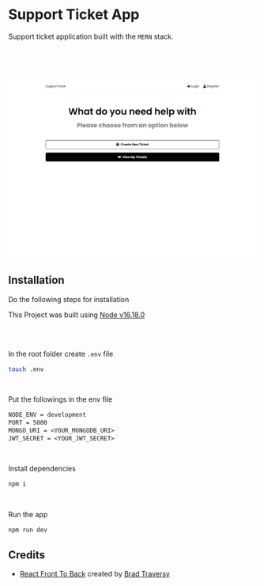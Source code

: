 
# Support Ticket App

Support ticket application built with the `MERN` stack.


<br>
<br>
<br>


![support_ticket_gif](https://github.com/ozanisgor/MERN-support-desk-app/blob/main/assets/gifs/support_ticket.gif)

## Installation
Do the following steps for installation

This Project was built using [Node v16.18.0](https://nodejs.org/en/download/releases) 

<br>
<br>

In the root folder create `.env` file 
```bash
touch .env
```

<br>

Put the followings in the env file

```text
NODE_ENV = development
PORT = 5000
MONGO_URI = <YOUR_MONGODB_URI>
JWT_SECRET = <YOUR_JWT_SECRET>
```

<br>

Install dependencies
```bash
npm i
```

<br>

Run the app
```bash
npm run dev
```

## Credits

- [React Front To Back](https://www.udemy.com/course/react-front-to-back-2022) created by [Brad Traversy](https://www.linkedin.com/in/bradtraversy)
